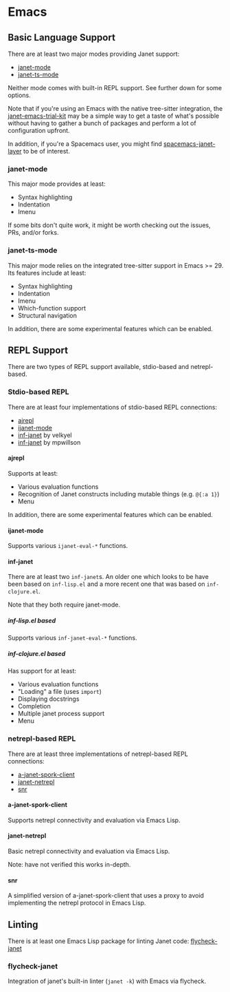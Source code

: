 # Emacs

## Basic Language Support

There are at least two major modes providing Janet support:

* [janet-mode](https://github.com/ALSchwalm/janet-mode/)
* [janet-ts-mode](https://github.com/sogaiu/janet-ts-mode)

Neither mode comes with built-in REPL support.  See further down for
some options.

Note that if you're using an Emacs with the native tree-sitter
integration, the
[janet-emacs-trial-kit](https://github.com/sogaiu/janet-emacs-trial-kit)
may be a simple way to get a taste of what's possible without having
to gather a bunch of packages and perform a lot of configuration
upfront.

In addition, if you're a Spacemacs user, you might find
[spacemacs-janet-layer](https://github.com/5thWall/spacemacs-janet-layer)
to be of interest.

### janet-mode

This major mode provides at least:

* Syntax highlighting
* Indentation
* Imenu

If some bits don't quite work, it might be worth checking out the
issues, PRs, and/or forks.

### janet-ts-mode

This major mode relies on the integrated tree-sitter support in Emacs
\>= 29.  Its features include at least:

* Syntax highlighting
* Indentation
* Imenu
* Which-function support
* Structural navigation

In addition, there are some experimental features which can be enabled.

## REPL Support

There are two types of REPL support available, stdio-based and
netrepl-based.

### Stdio-based REPL

There are at least four implementations of stdio-based REPL
connections:

* [ajrepl](https://github.com/sogaiu/ajrepl)
* [ijanet-mode](https://github.com/SerialDev/ijanet-mode)
* [inf-janet](https://github.com/velkyel/inf-janet) by velkyel
* [inf-janet](https://github.com/mpwillson/emacs/blob/main/inf-janet.el) by mpwillson

#### ajrepl

Supports at least:

* Various evaluation functions
* Recognition of Janet constructs including mutable things (e.g. `@{:a 1}`)
* Menu

In addition, there are some experimental features which can be enabled.

#### ijanet-mode

Supports various `ijanet-eval-*` functions.

#### inf-janet

There are at least two `inf-janet`s.  An older one which looks to be have
been based on `inf-lisp.el` and a more recent one that was based on
`inf-clojure.el`.

Note that they both require janet-mode.

##### inf-lisp.el based

Supports various `inf-janet-eval-*` functions.

##### inf-clojure.el based

Has support for at least:

* Various evaluation functions
* "Loading" a file (uses `import`)
* Displaying docstrings
* Completion
* Multiple janet process support
* Menu

### netrepl-based REPL

There are at least three implementations of netrepl-based REPL
connections:

* [a-janet-spork-client](https://github.com/sogaiu/a-janet-spork-client)
* [janet-netrepl](https://github.com/yrns/janet-netrepl)
* [snr](https://github.com/sogaiu/snr)

#### a-janet-spork-client

Supports netrepl connectivity and evaluation via Emacs Lisp.

#### janet-netrepl

Basic netrepl connectivity and evaluation via Emacs Lisp.

Note: have not verified this works in-depth.

#### snr

A simplified version of a-janet-spork-client that uses a proxy to
avoid implementing the netrepl protocol in Emacs Lisp.

## Linting

There is at least one Emacs Lisp package for linting Janet code:
[flycheck-janet](https://github.com/sogaiu/flycheck-janet)

### flycheck-janet

Integration of janet's built-in linter (`janet -k`) with Emacs via flycheck.

